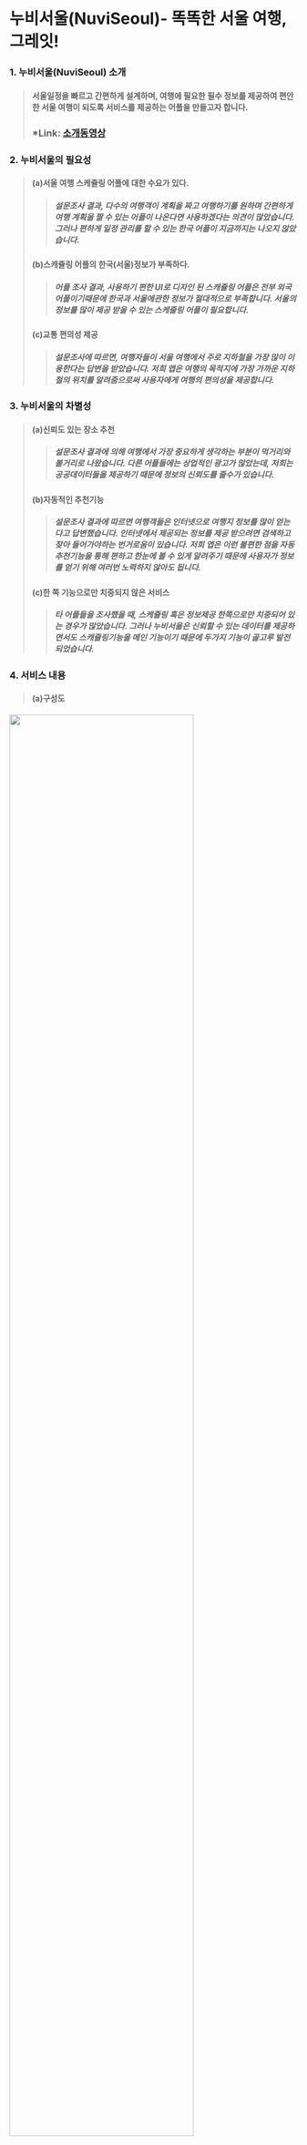 # 누비서울(NuviSeoul)- 똑똑한 서울 여행, 그레잇!

### 1. 누비서울(NuviSeoul) 소개
>#### 서울일정을 빠르고 간편하게 설계하며, 여행에 필요한 필수 정보를 제공하여 편안한 서울 여행이 되도록 서비스를 제공하는 어플을 만들고자 합니다.   
>### __*Link: [소개동영상](https://www.youtube.com/user/seoullive)__

### 2. 누비서울의 필요성
>#### (a)서울 여행 스케쥴링 어플에 대한 수요가 있다.
>	>#####  설문조사 결과, 다수의 여행객이 계획을 짜고 여행하기를 원하며 간편하게 여행 계획을 짤 수 있는 어플이 나온다면 사용하겠다는 의견이 많았습니다. 그러나 편하게 일정 관리를 할 수 있는 한국 어플이 지금까지는 나오지 않았습니다.
>#### (b)스캐쥴링 어플의 한국(서울)정보가 부족하다.
>	>#####  어플 조사 결과, 사용하기 편한 UI로 디자인 된 스캐쥴링 어플은 전부 외국어플이기때문에 한국과 서울에관한 정보가 절대적으로 부족합니다. 서울의 정보를 많이 제공 받을 수 있는 스케줄링 어플이 필요합니다. 
>#### (c)교통 편의성 제공
>	>#####  설문조사에 따르면, 여행자들이 서울 여행에서 주로 지하철을 가장 많이 이용한다는 답변을 받았습니다. 저희 앱은 여행의 목적지에 가장 가까운 지하철의 위치를 알려줌으로써 사용자에게 여행의 편의성을 제공합니다.

### 3. 누비서울의 차별성
>#### (a)신뢰도 있는 장소 추천
>	>#####  설문조사 결과에 의해 여행에서 가장 중요하게 생각하는 부분이 먹거리와 볼거리로 나왔습니다. 다른 어플들에는 상업적인 광고가 많았는데, 저희는 공공데이터들을 제공하기 때문에 정보의 신뢰도를 줄수가 있습니다.
>#### (b)자동적인 추천기능
>	>#####  설문조사 결과에 따르면 여행객들은 인터넷으로 여행지 정보를 많이 얻는다고 답변했습니다. 인터넷에서 제공되는 정보를 제공 받으려면 검색하고 찾아 들어가야하는 번거로움이 있습니다. 저희 앱은 이런 불편한 점을 자동추천기능을 통해 편하고 한눈에 볼 수 있게 알려주기 때문에 사용자가 정보를 얻기 위해 여러번 노력하지 않아도 됩니다.
>#### (c)한 쪽 기능으로만 치중되지 않은 서비스 
>	>#####  타 어플들을 조사했을 때, 스케쥴링 혹은 정보제공 한쪽으로만 치중되어 있는 경우가 많았습니다. 그러나 누비서울은 신뢰할 수 있는 데이터를 제공하면서도 스캐쥴링기능을 메인 기능이기 때문에 두가지 기능이 골고루 발전되었습니다. 

### 4. 서비스 내용
>#### (a)구성도
<img width="80%" height="80%" src="/ReadMe.Image/structure.jpg"></img>
>#### (b)서비스 내용
<img width="80%" height="80%" src="/ReadMe.Image/contents.jpg"></img>
 * "여행 추억 관리" 및 편의 제공 서비스는 오픈소스를 통해서 차후 지속적으로 업그레이드할 예정임.

###  5. 데이터 활용 내용
>#### (a). 종류
>	>#####  1) 구글 맵 API or 네이버 맵 API 
>	>#####  2) 공공데이타포털 API 
>	>	>######  (1) 국문 관광정보 서비스 API
>	>	>######  (2) 영문 관광정보 서비스 API   
>	>	>######  (3) 신동네예보정보 서비스 API
>	>#####  3) 검색 API 
>	>	>######  (1) 네이버 검색 API 
>	>	>######  (2) 네이버 블로그 API
>	>	>######  (3) 구글 검색 API     
>#### (b). 활용방안
>	>#####  1) 지도화면 서비스 : 1-1) 활용
>	>#####  2) 관광 추천 서비스 : 2-1), 2-2) 활용
>	>#####  3) 날씨 예보 서비스 : 2-3) 활용
>	>#####  4) 관광 검색 서비스: 3-1), 3-2), 3-3) 활용  

###  6. 기대 효과 
>#### (a). 편리하게 여행일정을 계획하여 편안한 서울 여행을 즐길 수 있다.
>	>#####  여행객들이 원했지만 지금까지 없었던 서울 여행 스캐쥴러를 제공함으로써, 여행객들은 스캐줄러가 제공하는 다양한 서비스들을 사용하여 편리하게 여행일정을 계획할 수 있고, 전보다 편안한 서울 여행을 즐길 수 있습니다. 
>#### (b). 서울의 다양한 모습을 알릴 수 있다.
>	>#####  지금까지 여행객들이 자주 접해오던 광고성 글이 아닌, 서울시에서 직접 제공하는 공공데이터를 적극 활용해 서울여행 장소를 추천합니다. 그렇기 때문에 여행객들은 상업적인 목적으로 광고하는 장소나, 주요 관광지 이외에도 다양한 서울의 장소들을 추천받을 수 있어 그들에게 서울의 다양한 모습을 알릴 수 있습니다.
>#### (c). 서울 여행이 활성화된다.
>	>#####  서울 여행을 계획하기가 편리해지고, 신뢰성 있는 장소를 추천받을 수 있게 되면서, 사람들은 이전보다 쉽게 서울여행을 계획할 것 입니다. 그렇기 때문에 전보다 많은 사람들이 서울로 여행을 오게 될것입니다. 더 많은 사람들이 여행을 오면 서울의 지역경제 발전과 서울 문화를 널리 알릴 수 있는 좋은 기회가 될 것 입니다.

### 7. 앱 화면
>#### (a).앱 아이콘
<img width="20%" height="20%" src="/ReadMe.Image/app_icon.jpg">

>#### (b).앱 화면
<img width="50%" height="50%" src="/ReadMe.Image/main_00.jpg"></img>

